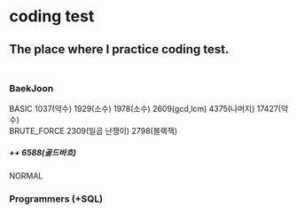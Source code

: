 # coding test <br>
## The place where I practice coding test. <br> <br>
 ### BaekJoon <br>
 BASIC 1037(약수) 1929(소수) 1978(소수) 2609(gcd,lcm) 4375(나머지) 17427(약수) <br>
 BRUTE_FORCE 2309(일곱 난쟁이) 2798(블랙잭) <br>
 ##### ++ 6588(골드바흐) <br>
 NORMAL <br>
 
 ### Programmers (+SQL)
